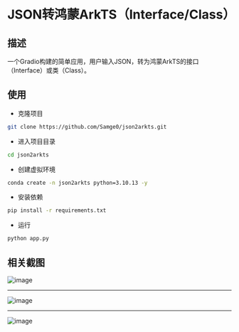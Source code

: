 # JSON转鸿蒙ArkTS（Interface/Class）

## 描述
一个Gradio构建的简单应用，用户输入JSON，转为鸿蒙ArkTS的接口（Interface）或类（Class）。

## 使用

- 克隆项目
```bash
git clone https://github.com/Samge0/json2arkts.git
```

- 进入项目目录
```bash
cd json2arkts
```

- 创建虚拟环境
```bash
conda create -n json2arkts python=3.10.13 -y
```

- 安装依赖
```bash
pip install -r requirements.txt
```

- 运行
```bash
python app.py
```

## 相关截图
![image](https://github.com/user-attachments/assets/b635a728-015d-4fd0-859c-f4ccac23cd90)

---

![image](https://github.com/user-attachments/assets/7527f071-88aa-4bc8-990c-9f54df5e137a)

---

![image](https://github.com/user-attachments/assets/24d65c5e-20a1-4e2f-ba68-37b576d7752f)


